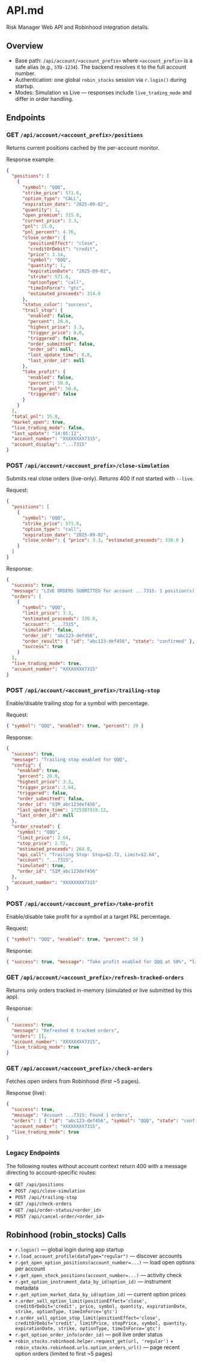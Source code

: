# API.md

Risk Manager Web API and Robinhood integration details.

## Overview
- Base path: `/api/account/<account_prefix>` where `<account_prefix>` is a safe alias (e.g., `STD-1234`). The backend resolves it to the full account number.
- Authentication: one global `robin_stocks` session via `r.login()` during startup.
- Modes: Simulation vs Live — responses include `live_trading_mode` and differ in order handling.

## Endpoints

### GET `/api/account/<account_prefix>/positions`
Returns current positions cached by the per-account monitor.

Response example:
```json
{
  "positions": [
    {
      "symbol": "QQQ",
      "strike_price": 571.0,
      "option_type": "CALL",
      "expiration_date": "2025-09-02",
      "quantity": 1,
      "open_premium": 315.0,
      "current_price": 3.3,
      "pnl": 15.0,
      "pnl_percent": 4.76,
      "close_order": {
        "positionEffect": "close",
        "creditOrDebit": "credit",
        "price": 3.14,
        "symbol": "QQQ",
        "quantity": 1,
        "expirationDate": "2025-09-02",
        "strike": 571.0,
        "optionType": "call",
        "timeInForce": "gtc",
        "estimated_proceeds": 314.0
      },
      "status_color": "success",
      "trail_stop": {
        "enabled": false,
        "percent": 20.0,
        "highest_price": 3.3,
        "trigger_price": 0.0,
        "triggered": false,
        "order_submitted": false,
        "order_id": null,
        "last_update_time": 0.0,
        "last_order_id": null
      },
      "take_profit": {
        "enabled": false,
        "percent": 50.0,
        "target_pnl": 50.0,
        "triggered": false
      }
    }
  ],
  "total_pnl": 15.0,
  "market_open": true,
  "live_trading_mode": false,
  "last_update": "14:05:12",
  "account_number": "XXXXXXXX7315",
  "account_display": "...7315"
}
```

### POST `/api/account/<account_prefix>/close-simulation`
Submits real close orders (live-only). Returns 400 if not started with `--live`.

Request:
```json
{
  "positions": [
    {
      "symbol": "QQQ",
      "strike_price": 571.0,
      "option_type": "call",
      "expiration_date": "2025-09-02",
      "close_order": { "price": 3.3, "estimated_proceeds": 330.0 }
    }
  ]
}
```

Response:
```json
{
  "success": true,
  "message": "LIVE ORDERS SUBMITTED for account ...7315: 1 position(s) processed",
  "orders": [
    {
      "symbol": "QQQ",
      "limit_price": 3.3,
      "estimated_proceeds": 330.0,
      "account": "...7315",
      "simulated": false,
      "order_id": "abc123-def456",
      "order_result": { "id": "abc123-def456", "state": "confirmed" },
      "success": true
    }
  ],
  "live_trading_mode": true,
  "account_number": "XXXXXXXX7315"
}
```

### POST `/api/account/<account_prefix>/trailing-stop`
Enable/disable trailing stop for a symbol with percentage.

Request:
```json
{ "symbol": "QQQ", "enabled": true, "percent": 20 }
```

Response:
```json
{
  "success": true,
  "message": "Trailing stop enabled for QQQ",
  "config": {
    "enabled": true,
    "percent": 20.0,
    "highest_price": 3.3,
    "trigger_price": 2.64,
    "triggered": false,
    "order_submitted": false,
    "order_id": "SIM_abc123def456",
    "last_update_time": 1725387910.12,
    "last_order_id": null
  },
  "order_created": {
    "symbol": "QQQ",
    "limit_price": 2.64,
    "stop_price": 2.72,
    "estimated_proceeds": 264.0,
    "api_call": "Trailing Stop: Stop=$2.72, Limit=$2.64",
    "account": "...7315",
    "simulated": true,
    "order_id": "SIM_abc123def456"
  },
  "account_number": "XXXXXXXX7315"
}
```

### POST `/api/account/<account_prefix>/take-profit`
Enable/disable take profit for a symbol at a target P&L percentage.

Request:
```json
{ "symbol": "QQQ", "enabled": true, "percent": 50 }
```

Response:
```json
{ "success": true, "message": "Take profit enabled for QQQ at 50%", "live_trading_mode": false, "account_number": "XXXXXXXX7315" }
```

### GET `/api/account/<account_prefix>/refresh-tracked-orders`
Returns only orders tracked in-memory (simulated or live submitted by this app).

Response:
```json
{
  "success": true,
  "message": "Refreshed 0 tracked orders",
  "orders": [],
  "account_number": "XXXXXXXX7315",
  "live_trading_mode": true
}
```

### GET `/api/account/<account_prefix>/check-orders`
Fetches open orders from Robinhood (first ~5 pages).

Response (live):
```json
{
  "success": true,
  "message": "Account ...7315: Found 1 orders",
  "orders": [ { "id": "abc123-def456", "symbol": "QQQ", "state": "confirmed", "price": 3.3, "quantity": 1, "submit_time": "2025-09-02T14:00:00Z", "order_type": "limit", "simulated": false } ],
  "account_number": "XXXXXXXX7315",
  "live_trading_mode": true
}
```

### Legacy Endpoints
The following routes without account context return 400 with a message directing to account-specific routes:
- `GET /api/positions`
- `POST /api/close-simulation`
- `POST /api/trailing-stop`
- `GET /api/check-orders`
- `GET /api/order-status/<order_id>`
- `POST /api/cancel-order/<order_id>`

## Robinhood (robin_stocks) Calls
- `r.login()` — global login during app startup
- `r.load_account_profile(dataType="regular")` — discover accounts
- `r.get_open_option_positions(account_number=...)` — load open options per account
- `r.get_open_stock_positions(account_number=...)` — activity check
- `r.get_option_instrument_data_by_id(option_id)` — instrument metadata
- `r.get_option_market_data_by_id(option_id)` — current option prices
- `r.order_sell_option_limit(positionEffect='close', creditOrDebit='credit', price, symbol, quantity, expirationDate, strike, optionType, timeInForce='gtc')`
- `r.order_sell_option_stop_limit(positionEffect='close', creditOrDebit='credit', limitPrice, stopPrice, symbol, quantity, expirationDate, strike, optionType, timeInForce='gtc')`
- `r.get_option_order_info(order_id)` — poll live order status
- `robin_stocks.robinhood.helper.request_get(url, 'regular')` + `robin_stocks.robinhood.urls.option_orders_url()` — page recent option orders (limited to first ~5 pages)
